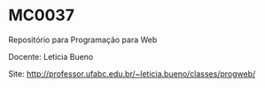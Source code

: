 # MC0037
Repositório para Programação para Web

Docente: Leticia Bueno

Site: http://professor.ufabc.edu.br/~leticia.bueno/classes/progweb/
